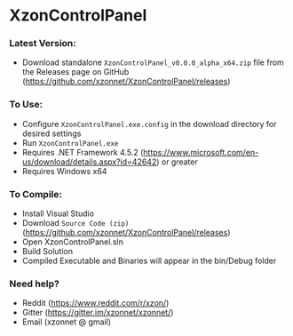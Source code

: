 # XzonControlPanel

### Latest Version:
* Download standalone ```XzonControlPanel_v0.0.0_alpha_x64.zip``` file from the Releases page on GitHub (https://github.com/xzonnet/XzonControlPanel/releases)

### To Use:
* Configure ```XzonControlPanel.exe.config``` in the download directory for desired settings
* Run ```XzonControlPanel.exe```
* Requires .NET Framework 4.5.2 (https://www.microsoft.com/en-us/download/details.aspx?id=42642) or greater
* Requires Windows x64

### To Compile:
* Install Visual Studio
* Download ```Source Code (zip)``` (https://github.com/xzonnet/XzonControlPanel/releases)
* Open XzonControlPanel.sln
* Build Solution
* Compiled Executable and Binaries will appear in the bin/Debug folder

### Need help?
* Reddit (https://www.reddit.com/r/xzon/)
* Gitter (https://gitter.im/xzonnet/xzonnet/)
* Email (xzonnet @ gmail)
